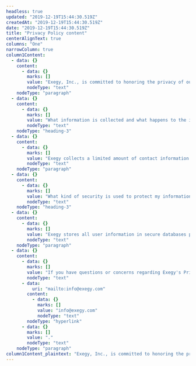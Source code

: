 ```yaml
---
headless: true
updated: "2019-12-19T15:44:30.519Z"
createdAt: "2019-12-19T15:44:30.519Z"
date: "2019-12-19T15:44:30.519Z"
title: "Privacy Policy content"
centerAlignText: true
columns: "One"
narrowColumn: true
column1Content:
  - data: {}
    content:
      - data: {}
        marks: []
        value: "Exegy, Inc., is committed to honoring the privacy of our visitors. The following privacy policy discloses our policies for information gathering and dissemination through the Signum website."
        nodeType: "text"
    nodeType: "paragraph"
  - data: {}
    content:
      - data: {}
        marks: []
        value: "What information is collected and what happens to the information?"
        nodeType: "text"
    nodeType: "heading-3"
  - data: {}
    content:
      - data: {}
        marks: []
        value: "Exegy collects a limited amount of contact information from visitors through various contact forms. The forms are entirely voluntary and ask only for limited information, including first name, last name, company and email address. Exegy will not sell or share collected information with anyone. Exegy will only process your personal data where permitted by applicable data protection law, including the General Data Protection Regulation (EU) 2016/679 (\"GDPR\")."
        nodeType: "text"
    nodeType: "paragraph"
  - data: {}
    content:
      - data: {}
        marks: []
        value: "What kind of security is used to protect my information?"
        nodeType: "text"
    nodeType: "heading-3"
  - data: {}
    content:
      - data: {}
        marks: []
        value: "Exegy stores all user information in secure databases protected via a variety of access controls. This data is accessed only for the purposes specified in this privacy statement."
        nodeType: "text"
    nodeType: "paragraph"
  - data: {}
    content:
      - data: {}
        marks: []
        value: "If you have questions or concerns regarding Exegy's Privacy Policy, please email "
        nodeType: "text"
      - data:
          uri: "mailto:info@exegy.com"
        content:
          - data: {}
            marks: []
            value: "info@exegy.com"
            nodeType: "text"
        nodeType: "hyperlink"
      - data: {}
        marks: []
        value: "."
        nodeType: "text"
    nodeType: "paragraph"
column1Content_plaintext: "Exegy, Inc., is committed to honoring the privacy of our visitors. The following privacy policy discloses our policies for information gathering and dissemination through the Signum website. What information is collected and what happens to the information? Exegy collects a limited amount of contact information from visitors through various contact forms. The forms are entirely voluntary and ask only for limited information, including first name, last name, company and email address. Exegy will not sell or share collected information with anyone. Exegy will only process your personal data where permitted by applicable data protection law, including the General Data Protection Regulation (EU) 2016/679 (\"GDPR\"). What kind of security is used to protect my information? Exegy stores all user information in secure databases protected via a variety of access controls. This data is accessed only for the purposes specified in this privacy statement. If you have questions or concerns regarding Exegy's Privacy Policy, please email info@exegy.com."
---
```

